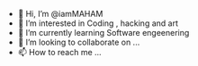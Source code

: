 - 👋 Hi, I’m @iamMAHAM
- 👀 I’m interested in Coding , hacking and art 
- 🌱 I’m currently learning Software engeenering
- 💞️ I’m looking to collaborate on ...
- 📫 How to reach me ...

<!---
iamMAHAM/iamMAHAM is a ✨ special ✨ repository because its `README.md` (this file) appears on your GitHub profile.
You can click the Preview link to take a look at your changes.
--->
